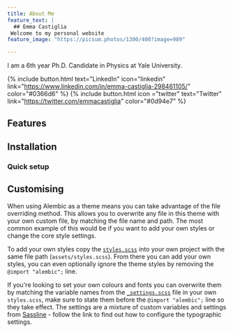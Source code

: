 ```yaml
---
title: About Me
feature_text: |
  ## Emma Castiglia
 Welcome to my personal website
feature_image: "https://picsum.photos/1300/400?image=989"

---
```

I am a 6th year Ph.D. Candidate in Physics at Yale University.

{% include button.html text="LinkedIn" icon="linkedin" link="https://www.linkedin.com/in/emma-castiglia-298461105/" color="#0366d6" %} {% include button.html icon ="twitter" text="Twitter" link="https://twitter.com/emmacastiglia" color="#0d94e7" %} 
## Features


## Installation

### Quick setup


## Customising

When using Alembic as a theme means you can take advantage of the file overriding method. This allows you to overwrite any file in this theme with your own custom file, by matching the file name and path. The most common example of this would be if you want to add your own styles or change the core style settings.

To add your own styles copy the [`styles.scss`](https://github.com/daviddarnes/alembic/blob/master/assets/styles.scss) into your own project with the same file path (`assets/styles.scss`). From there you can add your own styles, you can even optionally ignore the theme styles by removing the `@import "alembic";` line.

If you're looking to set your own colours and fonts you can overwrite them by matching the variable names from the [`_settings.scss`](https://github.com/daviddarnes/alembic/blob/master/_sass/_settings.scss) file in your own `styles.scss`, make sure to state them before the `@import "alembic";` line so they take effect. The settings are a mixture of custom variables and settings from [Sassline](https://medium.com/@jakegiltsoff/sassline-v2-0-e424b2881e7e) - follow the link to find out how to configure the typographic settings.
